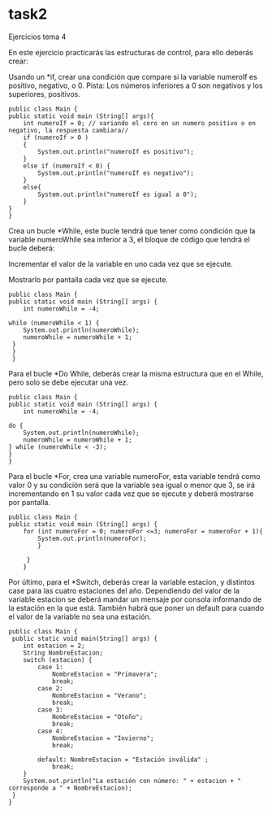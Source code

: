 # task2
Ejercicios tema 4

En este ejercicio practicarás las estructuras de control, para ello deberás crear:

Usando un *if, crear una condición que compare si la variable numeroIf es positivo, negativo, o 0.
Pista: Los números inferiores a 0 son negativos y los superiores, positivos.

    public class Main {
    public static void main (String[] args){
        int numeroIf = 0; // variando el cero en un numero positivo o en negativo, la respuesta cambiara//
        if (numeroIf > 0 )
        {
            System.out.println("numeroIf es positivo");
        }
        else if (numeroIf < 0) {
            System.out.println("numeroIf es negativo");
        }
        else{
            System.out.println("numeroIf es igual a 0");
        }
    }
    }

Crea un bucle *While, este bucle tendrá que tener como condición que la variable numeroWhile sea inferior a 3, 
el bloque de código que tendrá el bucle deberá:

Incrementar el valor de la variable en uno cada vez que se ejecute.

Mostrarlo por pantalla cada vez que se ejecute.

    public class Main {
    public static void main (String[] args) {
        int numeroWhile = -4;

    while (numeroWhile < 1) {
        System.out.println(numeroWhile);
        numeroWhile = numeroWhile + 1;
     }
     }
     }
Para el bucle *Do While, deberás crear la misma estructura que en el While, pero solo se debe ejecutar una vez.

    public class Main {
    public static void main (String[] args) {
        int numeroWhile = -4;

    do {
        System.out.println(numeroWhile);
        numeroWhile = numeroWhile + 1;
    } while (numeroWhile < -3);
    }
    }

Para el bucle *For, crea una variable numeroFor, esta variable tendrá como valor 0 y su condición será que la 
variable sea igual o menor que 3, se irá incrementando en 1 su valor cada vez que se ejecute y deberá mostrarse por pantalla.

    public class Main {
    public static void main (String[] args) {
        for (int numeroFor = 0; numeroFor <=3; numeroFor = numeroFor + 1){
            System.out.println(numeroFor);
            }

         }
        }

Por último, para el *Switch, deberás crear la variable estacion, y distintos case para las cuatro estaciones del año. 
Dependiendo del valor de la variable estacion se deberá mandar un mensaje por consola informando de la estación en la que está.
 También habrá que poner un default para cuando el valor de la variable no sea una estación.

    public class Main {
     public static void main(String[] args) {
        int estacion = 2;
        String NombreEstacion;
        switch (estacion) {
            case 1:
                NombreEstacion = "Primavera";
                break;
            case 2:
                NombreEstacion = "Verano";
                break;
            case 3:
                NombreEstacion = "Otoño";
                break;
            case 4:
                NombreEstacion = "Invierno";
                break;

            default: NombreEstacion = "Estación inválida" ;
                break;
        }
        System.out.println("La estación con número: " + estacion + " corresponde a " + NombreEstacion);
     }
    }


